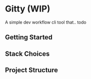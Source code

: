 # Gitty (WIP)

A simple dev workflow cli tool that.. todo

## Getting Started

## Stack Choices

## Project Structure

